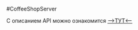 #CoffeeShopServer

С описанием API можно ознакомится  [-->ТУТ<--](https://app.swaggerhub.com/apis/VolLol/Coffeeshop)